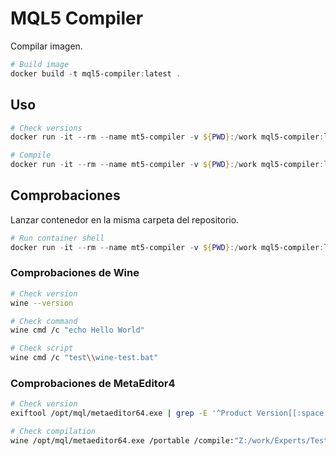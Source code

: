 # MQL5 Compiler

Compilar imagen.

```powershell
# Build image
docker build -t mql5-compiler:latest .
```

## Uso

```powershell
# Check versions
docker run -it --rm --name mt5-compiler -v ${PWD}:/work mql5-compiler:latest /opt/mql/scripts/check-version.sh

# Compile
docker run -it --rm --name mt5-compiler -v ${PWD}:/work mql5-compiler:latest /opt/mql/scripts/mql5-compile.sh Experts/Testing/ConfigurationTest.mq5
```

## Comprobaciones

Lanzar contenedor en la misma carpeta del repositorio.

```powershell
# Run container shell
docker run -it --rm --name mt5-compiler -v ${PWD}:/work mql5-compiler:latest
```

### Comprobaciones de Wine

```bash
# Check version
wine --version

# Check command
wine cmd /c "echo Hello World"

# Check script
wine cmd /c "test\\wine-test.bat"
```

### Comprobaciones de MetaEditor4

```bash
# Check version
exiftool /opt/mql/metaeditor64.exe | grep -E '^Product Version[[:space:]]*:' | awk -F': ' '{print $2}'

# Check compilation
wine /opt/mql/metaeditor64.exe /portable /compile:"Z:/work/Experts/Testing/ConfigurationTest.mq5" /inc:Z:/work  /log:"Z:/work/compile.log"
```
